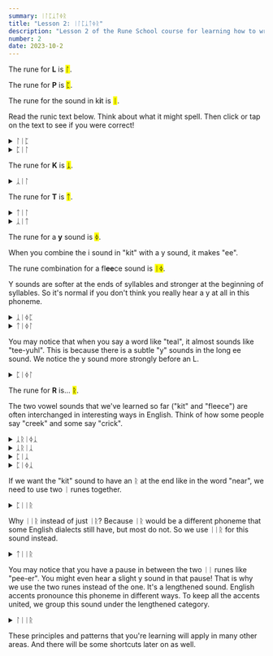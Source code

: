 ```yaml
---
summary: ᛁᛚᛈᛣᛏᛄᚱ
title: "Lesson 2: ᛁᛚᛈᛣᛏᛄᚱ"
description: "Lesson 2 of the Rune School course for learning how to write Modern English with the Anglo-Saxon futhorc"
number: 2
date: 2023-10-2
---
```


The rune for <strong>L</strong> is <mark>ᛚ</mark>.

The rune for <strong>P</strong> is <mark>ᛈ</mark>.

The rune for the sound in k<strong>i</strong>t is <mark>ᛁ</mark>.

Read the runic text below. Think about what it might spell. Then click or tap on the text to see if you were correct!

<details>
    <summary>ᛚᛁᛈ</summary>
    <p>lip</p>
</details>

<details>
    <summary>ᛈᛁᛚ</summary>
    <p>pill</p>
</details>

The rune for <strong>K</strong> is <mark>ᛣ</mark>.

<details>
    <summary>ᛣᛁᛚ</summary>
    <p>kill</p>
</details>

The rune for <strong>T</strong> is <mark>ᛏ</mark>.

<details>
    <summary>ᛏᛁᛚ</summary>
    <p>till</p>
</details>

<details>
    <summary>ᛣᛁᛏ</summary>
    <p>kit</p>
</details>

The rune for a <strong>y</strong> sound is <mark>ᛄ</mark>.

When you combine the i sound in "kit" with a y sound, it makes "ee". 

The rune combination for a fl<strong>ee</strong>ce sound is <mark>ᛁᛄ</mark>.

Y sounds are softer at the ends of syllables and stronger at the beginning of syllables. So it's normal if you don't think you really hear a y at all in this phoneme.

<details>
    <summary>ᛣᛁᛄᛈ</summary>
    <p>keep</p>
</details>

<details>
    <summary>ᛏᛁᛄᛚ</summary>
    <p>teal</p>
</details>

You may notice that when you say a word like "teal", it almost sounds like "tee-yuhl". This is because there is a subtle "y" sounds in the long ee sound. We notice the y sound more strongly before an L.

<details>
    <summary>ᛈᛁᛄᛚ</summary>
    <p>peel</p>
</details>

The rune for <strong>R</strong> is... <mark>ᚱ</mark>.

The two vowel sounds that we've learned so far ("kit" and "fleece") are often interchanged in interesting ways in English. Think of how some people say "creek" and some say "crick".

<details>
    <summary>ᛣᚱᛁᛄᛣ</summary>
    <p>creek</p>
</details>

<details>
    <summary>ᛣᚱᛁᛣ</summary>
    <p>crick</p>
</details>

<details>
    <summary>ᛈᛁᛣ</summary>
    <p>pick</p>
</details>

<details>
    <summary>ᛈᛁᛄᛣ</summary>
    <p>peak</p>
</details>

If we want the "kit" sound to have an ᚱ at the end like in the word "near", we need to use two ᛁ runes together. 

<details>
    <summary>ᛈᛁᛁᚱ</summary>
    <p>pier</p>
</details>

Why ᛁᛁᚱ instead of just ᛁᚱ? Because ᛁᚱ would be a different phoneme that some English dialects still have, but most do not. So we use ᛁᛁᚱ for this sound instead.

<details>
    <summary>ᛏᛁᛁᚱ</summary>
    <p>tier</p>
</details>

You may notice that you have a pause in between the two ᛁᛁ runes like "pee-er". You might even hear a slight y sound in that pause! That is why we use the two runes instead of the one. It's a lengthened sound. English accents pronounce this phoneme in different ways. To keep all the accents united, we group this sound under the lengthened category.

<details>
    <summary>ᛚᛁᛁᚱ</summary>
    <p>leer</p>
</details>

These principles and patterns that you're learning will apply in many other areas. And there will be some shortcuts later on as well.
